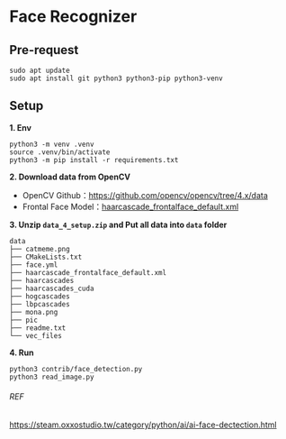 # Face Recognizer

## Pre-request
```
sudo apt update
sudo apt install git python3 python3-pip python3-venv
```

## Setup
**1. Env**
```
python3 -m venv .venv
source .venv/bin/activate
python3 -m pip install -r requirements.txt
```

**2. Download data from OpenCV**
- OpenCV Github：https://github.com/opencv/opencv/tree/4.x/data
- Frontal Face Model：[haarcascade_frontalface_default.xml](https://raw.githubusercontent.com/opencv/opencv/4.x/data/haarcascades/haarcascade_frontalface_default.xml)

**3. Unzip `data_4_setup.zip` and Put all data into `data` folder**
```
data
├── catmeme.png
├── CMakeLists.txt
├── face.yml
├── haarcascade_frontalface_default.xml
├── haarcascades
├── haarcascades_cuda
├── hogcascades
├── lbpcascades
├── mona.png
├── pic
├── readme.txt
└── vec_files
```

**4. Run**
```
python3 contrib/face_detection.py
python3 read_image.py
```

###### REF
https://steam.oxxostudio.tw/category/python/ai/ai-face-dectection.html